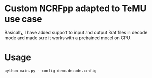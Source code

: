 # Custom NCRFpp adapted to TeMU use case
Basically, I have added support to input and output Brat files in decode mode and made sure it works with a pretrained model on CPU.

# Usage

```
python main.py --config demo.decode.config
```


